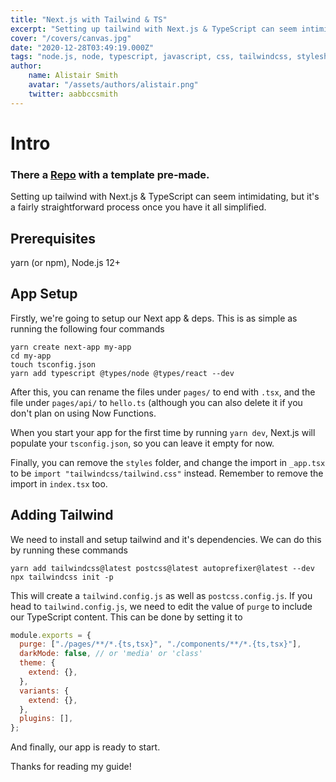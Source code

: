 ```yaml
---
title: "Next.js with Tailwind & TS"
excerpt: "Setting up tailwind with Next.js & TypeScript can seem intimidating, but it's a fairly straightforward process once you have it all simplified."
cover: "/covers/canvas.jpg"
date: "2020-12-28T03:49:19.000Z"
tags: "node.js, node, typescript, javascript, css, tailwindcss, stylesheets, react"
author:
    name: Alistair Smith
    avatar: "/assets/authors/alistair.png"
    twitter: aabbccsmith
---
```


# Intro

### There a [Repo](https://github.com/alii/next-tailwind-ts) with a template pre-made.

Setting up tailwind with Next.js & TypeScript can seem intimidating, but it's a fairly straightforward process once you have it all simplified.

## Prerequisites

yarn (or npm), Node.js 12+

## App Setup

Firstly, we're going to setup our Next app & deps. This is as simple as running the following four commands

```shell
yarn create next-app my-app
cd my-app
touch tsconfig.json
yarn add typescript @types/node @types/react --dev
```

After this, you can rename the files under `pages/` to end with `.tsx`, and the file under `pages/api/` to `hello.ts` (although you can also delete it if you don't plan on using Now Functions.

When you start your app for the first time by running `yarn dev`, Next.js will populate your `tsconfig.json`, so you can leave it empty for now.

Finally, you can remove the `styles` folder, and change the import in `_app.tsx` to be `import "tailwindcss/tailwind.css"` instead. Remember to remove the import in `index.tsx` too.

## Adding Tailwind

We need to install and setup tailwind and it's dependencies. We can do this by running these commands

```shell
yarn add tailwindcss@latest postcss@latest autoprefixer@latest --dev
npx tailwindcss init -p
```

This will create a `tailwind.config.js` as well as `postcss.config.js`. If you head to `tailwind.config.js`, we need to edit the value of `purge` to include our TypeScript content. This can be done by setting it to

```js:tailwind.config.js
module.exports = {
  purge: ["./pages/**/*.{ts,tsx}", "./components/**/*.{ts,tsx}"],
  darkMode: false, // or 'media' or 'class'
  theme: {
    extend: {},
  },
  variants: {
    extend: {},
  },
  plugins: [],
};
```

And finally, our app is ready to start.

Thanks for reading my guide!
